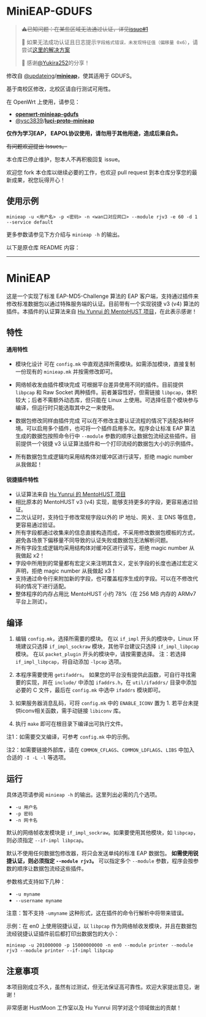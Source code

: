 MiniEAP-GDUFS
=======

> ~~⚠已知问题：在某些区域无法通过认证，详见[issue#1](https://github.com/jimlee2002/minieap-gdufs/issues/1)~~
>
> 🤔 如果无法成功认证且日志提示`字段格式错误，未发现特征值（偏移量 0x6）`，请尝试[这里的解决方案](https://github.com/jimlee2048/minieap-gdufs/issues/1#issuecomment-2333672543)
> 
> 🎉 感谢[@Yukira252](https://github.com/Yukira252)的分享！

修改自 [@updateing](https://github.com/updateing)/**[minieap](https://github.com/updateing/minieap)**，使其适用于 GDUFS。

基于南校区修改，北校区请自行测试可用性。

在 OpenWrt 上使用，请参见：
- **[openwrt-minieap-gdufs](https://github.com/jimlee2002/openwrt-minieap-gdufs)**
- [@ysc3839](https://github.com/ysc3839)/**[luci-proto-minieap](https://github.com/ysc3839/luci-proto-minieap)**

**仅作为学习EAP， EAPOL协议使用，请勿用于其他用途，造成后果自负。**

~~有问题欢迎提出 Issues。~~ 

本仓库已停止维护，恕本人不再积极回复 issue。

欢迎您 fork 本仓库以继续必要的工作，也欢迎 pull request 到本仓库分享您的最新成果，祝您玩得开心！

## 使用示例

```
minieap -u <用户名> -p <密码> -n <wan口对应网口> --module rjv3 -e 60 -d 1 --service default
```

更多参数请参见下方介绍与 `minieap -h` 的输出。

以下是原仓库 README 内容：

---
MiniEAP
=======

这是一个实现了标准 EAP-MD5-Challenge 算法的 EAP 客户端，支持通过插件来修改标准数据包以通过特殊服务端的认证。目前带有一个实现锐捷 v3 (v4) 算法的插件。本插件的认证算法来自 [Hu Yunrui 的 MentoHUST 项目](https://github.com/hyrathb/mentohust)，在此表示感谢！

## 特性

#### 通用特性

* 模块化设计
可在 `config.mk` 中直观选择所需模块。如需添加模块，直接复制一份现有的 `minieap.mk` 并按需修改即可。

* 网络帧收发由插件模块完成
可根据平台差异使用不同的插件。目前提供 `libpcap` 和 Raw Socket 两种插件。前者兼容性好，但需链接 `libpcap`，体积较大；后者不需额外动态库，但只能在 Linux 上使用。可选择任意个模块参与编译，但运行时只能选取其中之一来使用。

* 数据包修改同样由插件完成
可以在不修改主要认证流程的情况下适配各种环境。可以启用多个插件，也可将一个插件启用多次。程序会让标准 EAP 算法生成的数据包按照命令行中 `--module` 参数的顺序让数据包流经这些插件。目前提供一个锐捷 v3 认证算法插件和一个打印流经的数据包大小的示例插件。

* 所有数据包生成逻辑均采用结构体对缓冲区进行读写，拒绝 magic number 从我做起！

#### 锐捷插件特性

* 认证算法来自 [Hu Yunrui 的 MentoHUST 项目](https://github.com/hyrathb/mentohust)
* 相比原本的 MentoHUST v3 (v4) 实现，能够支持更多的字段，更容易通过验证。
* 二次认证时，支持位于修改常规字段以外的 IP 地址、网关、主 DNS 等信息，更容易通过验证。
* 所有字段都通过收集来的信息直接构造而成，不采用修改数据包模板的方式，避免各场景下偏移量不同导致的认证失败或数据包无法解析问题。
* 所有字段生成逻辑均采用结构体对缓冲区进行读写，拒绝 magic number 从我做起 x2！
* 字段中所用到的常量都有宏定义来注明其含义，定长字段的长度也通过宏定义声明，拒绝 magic number 从我做起 x3！
* 支持通过命令行来附加新的字段，也可覆盖程序生成的字段。可以在不修改代码的情况下进行适配。
* 整体程序的内存占用比 MentoHUST 小约 78%（在 256 MB 内存的 ARMv7 平台上测试）。

## 编译

1. 编辑 `config.mk`，选择所需要的模块。
在以 `if_impl` 开头的模块中，Linux 环境建议只选择 `if_impl_sockraw` 模块，其他平台建议只选择 `if_impl_libpcap` 模块。
在以 `packet_plugin` 开头的模块中，请按需要选择。
注：若选择 `if_impl_libpcap`，将自动添加 `-lpcap` 选项。

2. 本程序需要使用 `getifaddrs`。
如果您的平台没有提供此函数，可自行寻找需要的实现，并在 `include/` 中添加 `ifaddrs.h`，在 `util/ifaddrs/` 目录中添加必要的 C 文件，最后在 `config.mk` 中选中 `ifaddrs` 模块即可。

3. 如果服务器消息乱码，可将 `config.mk` 中的 `ENABLE_ICONV` 置为 1.
若平台未提供iconv相关函数，需手动链接 `libiconv` 库。

4. 执行 `make` 即可在根目录下编译出可执行文件。

注1：如需要交叉编译，可参考 `config.mk` 中的示例。

注2：如需要链接外部库，请在 `COMMON_CFLAGS`、`COMMON_LDFLAGS`、`LIBS` 中加入合适的 `-I -L -l` 等选项。

## 运行

具体选项请参阅 `minieap -h` 的输出。这里列出必需的几个选项。

* `-u 用户名`
* `-p 密码`
* `-n 网卡名`

默认的网络帧收发模块是 `if_impl_sockraw`。如果要使用其他模块，如 `libpcap`，则必须指定 `--if-impl libpcap`。

默认不使用任何数据包修改器，将只会发送单纯的标准 EAP 数据包。 **如需使用锐捷认证，则必须指定 `--module rjv3`。** 可以指定多个 `--module` 参数，程序会按参数的顺序让数据包流经这些插件。

参数格式支持如下几种：

* `-u myname`
* `--username myname`

注意：暂不支持 `-umyname` 这种形式，这在插件的命令行解析中将带来错误。

示例：在 en0 上使用锐捷认证，以 `libpcap` 作为网络帧收发模块，并且在数据包流经锐捷认证插件前后都打印出数据包的大小：

```
minieap -u 201000000 -p 15000000000 -n en0 --module printer --module rjv3 --module printer --if-impl libpcap
```

## 注意事项

本项目刚成立不久，虽然有过测试，但无法保证高可靠性。欢迎大家提出意见，谢谢！

非常感谢 HustMoon 工作室以及 Hu Yunrui 同学对这个领域做出的贡献！
